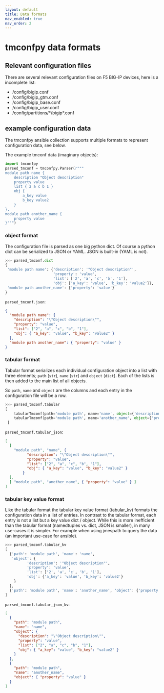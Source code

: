 ```yaml
---
layout: default
title: Data formats
nav_enabled: true
nav_order: 2
---
```

# tmconfpy data formats

## Relevant configuration files

There are several relevant configuration files on F5 BIG-IP devices, here is a incomplete list:

- /config/bigip.conf
- /config/bigip_gtm.conf
- /config/bigip_base.conf
- /config/bigip_user.conf
- /config/partitions/\*/bigip\*.conf

## example configuration data

The tmconfpy ansible collection supports multiple formats to represent configuration data, see below.

The example tmconf data (imaginary objects):

```python
import tmconfpy
parsed_tmconf = tmconfpy.Parser(r"""
module path name {
    description "Object description"
    property value
    list { 2 a c b 1 }
    obj {
        a_key value
        b_key value2
    }
},
module path another_name {
    property value
}""")
```

### object format

The configuration file is parsed as one big python dict. Of course a python dict can be serialized to JSON or YAML. JSON is built-in (YAML is not).

```python
>>> parsed_tmconf.dict
{
 'module path name': {'description': '"Object description"',
                      'property': 'value',
                      'list': ['2', 'a', 'c', 'b', '1'],
                      'obj': {'a_key': 'value', 'b_key': 'value2'}},
 'module path another_name': {'property': 'value'}
}
```

`parsed_tmconf.json`:

```json
{
  "module path name": {
    "description": "\"Object description\"",
    "property": "value",
    "list": ["2", "a", "c", "b", "1"],
    "obj": { "a_key": "value", "b_key": "value2" }
  },
  "module path another_name": { "property": "value" }
}
```

### tabular format

Tabular format serializes each individual configuration object into a list with three elements; `path` (`str`), `name` (`str`) and `object` (`dict`). Each of the lists is then added to the main list of all objects.

So `path`, `name` and `object` are the columns and each entry in the configuration file will be a row.

```python
>>> parsed_tmconf.tabular
[
    tabularTmconf(path='module path', name='name', object={'description': '"Object description"', 'property': 'value', 'list': ['2', 'a', 'c', 'b', '1'], 'obj': {'a_key': 'value', 'b_key': 'value2'}}),
    tabularTmconf(path='module path', name='another_name', object={'property': 'value'})
 ]
```

`parsed_tmconf.tabular_json`:

```json
[
  [
    "module path", "name", {
          "description": "\"Object description\"",
          "property": "value",
          "list": ["2", "a", "c", "b", "1"],
          "obj": { "a_key": "value", "b_key": "value2" }
        }
  ],
  [ "module path", "another_name", { "property": "value" } ]
]
```

### tabular key value format

Like the tabular format the tabular key value format (tabular_kv) formats the configuration data in a list of entries. In contrast to the tabular format, each entry is not a list but a key value dict / object. While this is more inefficient than the tabular format (namedtuples vs. dict, JSON is smaller), in many use-cases it is simpler. For example when using jmespath to query the data (an important use-case for ansible).

```python
>>> parsed_tmconf.tabular_kv
[
  {'path': 'module path', 'name': 'name',
   'object': {
          'description': '"Object description"',
          'property': 'value',
          'list': ['2', 'a', 'c', 'b', '1'],
          'obj': {'a_key': 'value', 'b_key': 'value2'}
    }
  },
  {'path': 'module path', 'name': 'another_name', 'object': {'property': 'value'}}
]
```

`parsed_tmconf.tabular_json_kv`:

```json
[
  {
    "path": "module path",
    "name": "name",
    "object": {
      "description": "\"Object description\"",
      "property": "value",
      "list": ["2", "a", "c", "b", "1"],
      "obj": { "a_key": "value", "b_key": "value2" }
    }
  },
  {
    "path": "module path",
    "name": "another_name",
    "object": { "property": "value" }
  }
]
```

